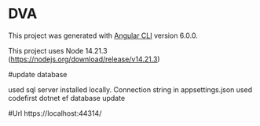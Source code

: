 ﻿# DVA
 
This project was generated with [Angular CLI](https://github.com/angular/angular-cli) version 6.0.0.

This project uses Node 14.21.3 (https://nodejs.org/download/release/v14.21.3)


#update database

used sql server installed locally. Connection string in appsettings.json
used codefirst
dotnet ef database update


#Url
https://localhost:44314/
